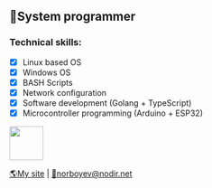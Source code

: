 ## 🚀System programmer

### Technical skills:
 - [x] Linux based OS
 - [x] Windows OS
 - [x] BASH Scripts
 - [x] Network configuration
 - [x] Software development (Golang + TypeScript)
 - [x] Microcontroller programming (Arduino + ESP32)

<img src="https://go.dev/images/gophers/ladder.svg" width="60">

[🌎My site](https://www.nodir.net/ref=github) | [📧norboyev@nodir.net](mailto:norboyev@nodir.net)
